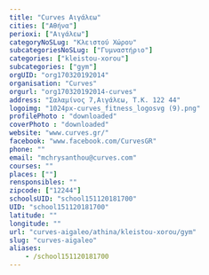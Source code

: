 ```yaml
---
title: "Curves Αιγάλεω"
cities: ["Αθήνα"]
perioxi: ["Αιγάλεω"]
categoryNoSLug: "Κλειστού Χώρου"
subcategoriesNoSLug: ["Γυμναστήριο"]
categories: ["kleistou-xorou"]
subcategories: ["gym"]
orgUID: "org170320192014"
organisation: "Curves"
orgurl: "org170320192014-curves"
address: "Σαλαμίνος 7,Αιγάλεω, Τ.Κ. 122 44"
logoimg: "1024px-curves_fitness_logosvg (9).png"
profilePhoto : "downloaded"
coverPhoto : "downloaded"
website: "www.curves.gr/"
facebook: "www.facebook.com/CurvesGR"
phone: ""
email: "mchrysanthou@curves.com"
courses: ""
places: [""]
rensponsibles: ""
zipcode: ["12244"]
schoolsUID: "school151120181700"
UID: "school151120181700"
latitude: ""
longitude: ""
url: "curves-aigaleo/athina/kleistou-xorou/gym"
slug: "curves-aigaleo"
aliases:
    - /school151120181700
---
```





